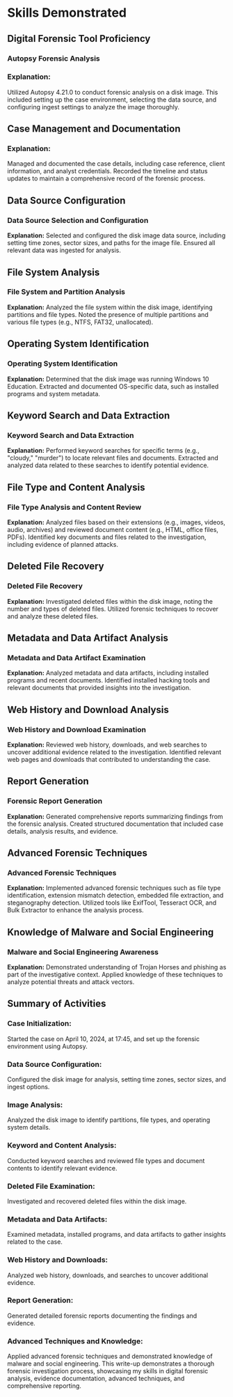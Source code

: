 <h1>Skills Demonstrated</h1>

<h2>Digital Forensic Tool Proficiency</h2>

<h3> Autopsy Forensic Analysis</h3>
<h3>Explanation:</h3> Utilized Autopsy 4.21.0 to conduct forensic analysis on a disk image. This included setting up the case environment, selecting the data source, and configuring ingest settings to analyze the image thoroughly.

<h2>Case Management and Documentation</h2>

<h3>Explanation:</h3> Managed and documented the case details, including case reference, client information, and analyst credentials. Recorded the timeline and status updates to maintain a comprehensive record of the forensic process.

  <h2>Data Source Configuration</h2>

<h3>Data Source Selection and Configuration</h3>
<b>Explanation:</b> Selected and configured the disk image data source, including setting time zones, sector sizes, and paths for the image file. Ensured all relevant data was ingested for analysis.

<h2>File System Analysis</h2>

<h3>File System and Partition Analysis</h3>
<b>Explanation:</b> Analyzed the file system within the disk image, identifying partitions and file types. Noted the presence of multiple partitions and various file types (e.g., NTFS, FAT32, unallocated).

<h2>Operating System Identification</h2>

<h3>Operating System Identification</h3>
<b>Explanation:</b> Determined that the disk image was running Windows 10 Education. Extracted and documented OS-specific data, such as installed programs and system metadata.

<h2>Keyword Search and Data Extraction</h2>

<h3> Keyword Search and Data Extraction</h3>
<b>Explanation:</b> Performed keyword searches for specific terms (e.g., "cloudy," "murder") to locate relevant files and documents. Extracted and analyzed data related to these searches to identify potential evidence.

<h2>File Type and Content Analysis</h2>

<h3>File Type Analysis and Content Review</h3>
<b>Explanation:</b> Analyzed files based on their extensions (e.g., images, videos, audio, archives) and reviewed document content (e.g., HTML, office files, PDFs). Identified key documents and files related to the investigation, including evidence of planned attacks.

<h2>Deleted File Recovery</h2>

<h3>Deleted File Recovery</h3>
<b>Explanation:</b> Investigated deleted files within the disk image, noting the number and types of deleted files. Utilized forensic techniques to recover and analyze these deleted files.

<h2>Metadata and Data Artifact Analysis</h2>

<h3> Metadata and Data Artifact Examination</h3>
<b>Explanation:</b> Analyzed metadata and data artifacts, including installed programs and recent documents. Identified installed hacking tools and relevant documents that provided insights into the investigation.

<h2>Web History and Download Analysis</h2>

<h3>Web History and Download Examination</h3>
<b>Explanation:</b> Reviewed web history, downloads, and web searches to uncover additional evidence related to the investigation. Identified relevant web pages and downloads that contributed to understanding the case.

<h2>Report Generation</h2>

<h3> Forensic Report Generation</h3>
<b>Explanation:</b> Generated comprehensive reports summarizing findings from the forensic analysis. Created structured documentation that included case details, analysis results, and evidence.

<h2>Advanced Forensic Techniques</h2>

<h3>Advanced Forensic Techniques</h3>
<b>Explanation:</b> Implemented advanced forensic techniques such as file type identification, extension mismatch detection, embedded file extraction, and steganography detection. Utilized tools like ExifTool, Tesseract OCR, and Bulk Extractor to enhance the analysis process.

<h2>Knowledge of Malware and Social Engineering </h2>

<h3>Malware and Social Engineering Awareness</h3>
<b>Explanation:</b> Demonstrated understanding of Trojan Horses and phishing as part of the investigative context. Applied knowledge of these techniques to analyze potential threats and attack vectors.

<h2>Summary of Activities</h2>

<h3>Case Initialization:</h3>

Started the case on April 10, 2024, at 17:45, and set up the forensic environment using Autopsy.

<h3>Data Source Configuration:</h3>

Configured the disk image for analysis, setting time zones, sector sizes, and ingest options.

<h3>Image Analysis:</h3>

Analyzed the disk image to identify partitions, file types, and operating system details.
<h3>Keyword and Content Analysis:</h3>

Conducted keyword searches and reviewed file types and document contents to identify relevant evidence.
<h3>Deleted File Examination:</h3>

Investigated and recovered deleted files within the disk image.
<h3>Metadata and Data Artifacts:</h3>

Examined metadata, installed programs, and data artifacts to gather insights related to the case.
<h3>Web History and Downloads:</h3>

Analyzed web history, downloads, and searches to uncover additional evidence.
<h3>Report Generation:</h3>

Generated detailed forensic reports documenting the findings and evidence.
<h3>Advanced Techniques and Knowledge:</h3>

Applied advanced forensic techniques and demonstrated knowledge of malware and social engineering.
This write-up demonstrates a thorough forensic investigation process, showcasing my skills in digital forensic analysis, evidence documentation, advanced techniques, and comprehensive reporting.
